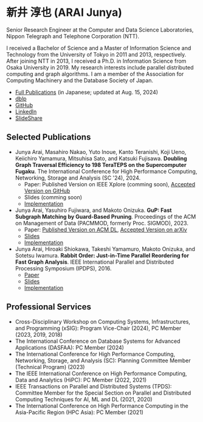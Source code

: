 # 新井 淳也 (ARAI Junya)

Senior Research Engineer at the Computer and Data Science Laboratories, Nippon Telegraph and Telephone Corporation (NTT).

I received a Bachelor of Science and a Master of Information Science and Technology from the University of Tokyo in 2011 and 2013, respectively. After joining NTT in 2013, I received a Ph.D. in Information Science from Osaka University in 2019. My research interests include parallel distributed computing and graph algorithms. I am a member of the Association for Computing Machinery and the Database Society of Japan.

- [Full Publications](https://github.com/araij/araij.github.io/blob/master/pubs.pdf) (in Japanese; updated at Aug. 15, 2024)
- [dblp](https://dblp.org/pid/129/5665.html)
- [GitHub](https://github.com/araij)
- [LinkedIn](https://www.linkedin.com/in/araij/)
- [SlideShare](https://www.slideshare.net/ssusere4a540/)

## Selected Publications

- Junya Arai, Masahiro Nakao, Yuto Inoue, Kanto Teranishi, Koji Ueno, Keiichiro Yamamura, Mitsuhisa Sato, and Katsuki Fujisawa. **Doubling Graph Traversal Efficiency to 198 TeraTEPS on the Supercomputer Fugaku**. The International Conference for High Performance Computing, Networking, Storage and Analysis (SC '24), 2024.
    - Paper: Published Version on IEEE Xplore (comming soon), [Accepted Version on GitHub](https://github.com/araij/araij.github.io/blob/master/materials/2411_graph500_sc_accepted.pdf)
    - Slides (comming soon)
    - [Implementation](https://github.com/RIKEN-RCCS/Graph500-BFS)
- Junya Arai, Yasuhiro Fujiwara, and Makoto Onizuka. **GuP: Fast Subgraph Matching by Guard-Based Pruning**. Proceedings of the ACM on Management of Data (PACMMOD, formerly Proc. SIGMOD), 2023.
    - Paper: [Published Version on ACM DL](https://dl.acm.org/doi/abs/10.1145/3589312), [Accepted Version on arXiv](https://arxiv.org/abs/2306.06557)
    - [Slides](https://github.com/araij/araij.github.io/blob/master/materials/2306_gup_sigmod_slides.pdf)
    - [Implementation](https://github.com/araij/gup)
- Junya Arai, Hiroaki Shiokawa, Takeshi Yamamuro, Makoto Onizuka, and Sotetsu Iwamura. **Rabbit Order: Just-in-Time Parallel Reordering for Fast Graph Analysis**. IEEE International Parallel and Distributed Processing Symposium (IPDPS), 2016.
    - [Paper](https://ieeexplore.ieee.org/abstract/document/7515998)
    - [Slides](https://github.com/araij/araij.github.io/blob/master/materials/1605_rabbit_order_ipdps_slides.pdf)
    - [Implementation](https://github.com/araij/rabbit_order)

## Professional Services

- Cross-Disciplinary Workshop on Computing Systems, Infrastructures, and Programming (xSIG): Program Vice-Chair (2024), PC Member (2023, 2019, 2018)
- The International Conference on Database Systems for Advanced Applications (DASFAA): PC Member (2024)
- The International Conference for High Performance Computing, Networking, Storage, and Analysis (SC): Planning Committee Member (Technical Program) (2023)
- The IEEE International Conference on High Performance Computing, Data and Analytics (HiPC): PC Member (2022, 2021)
- IEEE Transactions on Parallel and Distributed Systems (TPDS): Committee Member for the Special Section on Parallel and Distributed Computing Techniques for AI, ML and DL (2021, 2020)
- The International Conference on High Performance Computing in the Asia-Pacific Region (HPC Asia): PC Member (2021)
